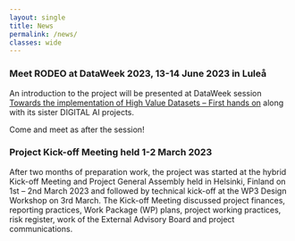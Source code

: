 ```yaml
---
layout: single
title: News
permalink: /news/
classes: wide
---
```


### Meet RODEO at DataWeek 2023, 13-14 June 2023 in Luleå

An introduction to the project will be presented at DataWeek session [Towards the implementation of High Value Datasets – First hands on](https://data-week.eu/session/towards-the-implementation-of-high-value-datasets-first-hands-on/) along with its sister DIGITAL AI projects.

Come and meet as after the session!

### Project Kick-off Meeting held 1-2 March 2023

After two months of preparation work, the project was started at the hybrid Kick-off Meeting and Project General Assembly held in Helsinki, Finland on 1st – 2nd March 2023 and
followed by technical kick-off at the WP3 Design Workshop on 3rd March. The Kick-off Meeting discussed project finances, reporting practices, Work Package (WP) plans, project
working practices, risk register, work of the External Advisory Board and project communications.




